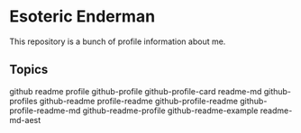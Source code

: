 # Esoteric Enderman

This repository is a bunch of profile information about me.

## Topics

github readme profile github-profile github-profile-card readme-md github-profiles github-readme profile-readme github-profile-readme github-profile-readme-md github-readme-profile github-readme-example readme-md-aest

